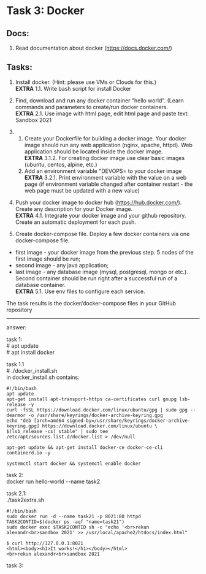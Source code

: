 # Task 3: Docker
 
## Docs:
1. Read documentation about docker (https://docs.docker.com/)
 
## Tasks:
1. Install docker. (Hint: please use VMs or Clouds  for this.) <br> **EXTRA** 1.1. Write bash script for install Docker 
 
2. Find, download and run any docker container "hello world". (Learn commands and parameters to create/run docker containers.<br> **EXTRA** 2.1. Use image with html page, edit html page and paste text: <Username> Sandbox 2021
 
3. 1. Create your Dockerfile for building a docker image. Your docker image should run any web application (nginx, apache, httpd). Web application should be located inside the docker image. <br> **EXTRA** 3.1.2. For creating docker image use clear basic images (ubuntu, centos, alpine, etc.)
   1. Add an environment variable "DEVOPS=<username> to your docker image<br> **EXTRA** 3.2.1. Print environment variable with the value on a web page (if environment variable changed after container restart - the web page must be updated with a new value)
 
4. Push your docker image to docker hub (https://hub.docker.com/). Create any description for your Docker image. <br> **EXTRA** 4.1. Integrate your docker image and your github repository. Create an automatic deployment for each push.
 
5.  Create docker-compose file. Deploy a few docker containers via one docker-compose file. 
  * first image - your docker image from the previous step. 5 nodes of the first image should be run;
  * second image - any java application;
  * last image - any database image (mysql, postgresql, mongo or etc.).
  Second container should be run right after a successful run of a database container.<br> **EXTRA** 5.1. Use env files to configure each service.

 
The task results is the docker/docker-compose files in your GitHub repository

 -------------------------
 answer:  

  task 1:  
   \# apt update  
   \# apt install docker   
   
  task 1.1  
   \# ./docker_install.sh  
   in docker_install.sh contains:  
```
#!/bin/bash
apt update
apt-get install apt-transport-https ca-certificates curl gnupg lsb-release -y
curl -fsSL https://download.docker.com/linux/ubuntu/gpg | sudo gpg --dearmor -o /usr/share/keyrings/docker-archive-keyring.gpg
echo "deb [arch=amd64 signed-by=/usr/share/keyrings/docker-archive-keyring.gpg] https://download.docker.com/linux/ubuntu \
$(lsb_release -cs) stable" | sudo tee /etc/apt/sources.list.d/docker.list > /dev/null

apt-get update && apt-get install docker-ce docker-ce-cli containerd.io -y

systemctl start docker && systemctl enable docker
```

  task 2:  
    docker run hello-world --name task2

  task 2.1:  
    ./task2extra.sh  
```
#!/bin/bash
sudo docker run -d --name task21 -p 8021:80 httpd
TASK2CONTID=$(docker ps -aqf "name=task21")
sudo docker exec $TASK2CONTID sh -c "echo '<br>rekun alexandr<br>sandbox 2021' >> /usr/local/apache2/htdocs/index.html"
```

```
$ curl http://127.0.0.1:8021 
<html><body><h1>It works!</h1></body></html>
<br>rekun alexandr<br>sandbox 2021
```
 
  task 3:  
   
